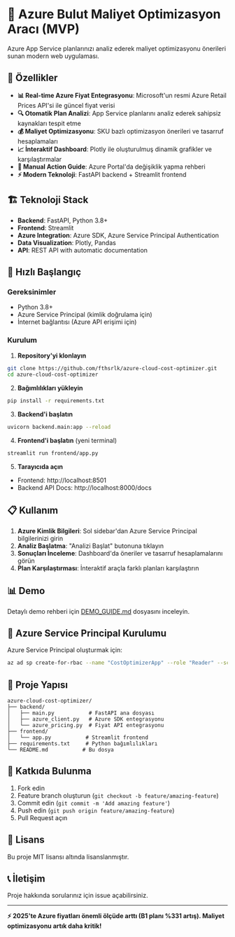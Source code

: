# 🚀 Azure Bulut Maliyet Optimizasyon Aracı (MVP)

Azure App Service planlarınızı analiz ederek maliyet optimizasyonu önerileri sunan modern web uygulaması.

## 🎯 Özellikler

- **📊 Real-time Azure Fiyat Entegrasyonu**: Microsoft'un resmi Azure Retail Prices API'si ile güncel fiyat verisi
- **🔍 Otomatik Plan Analizi**: App Service planlarını analiz ederek sahipsiz kaynakları tespit etme
- **💰 Maliyet Optimizasyonu**: SKU bazlı optimizasyon önerileri ve tasarruf hesaplamaları
- **📈 İnteraktif Dashboard**: Plotly ile oluşturulmuş dinamik grafikler ve karşılaştırmalar
- **🔧 Manual Action Guide**: Azure Portal'da değişiklik yapma rehberi
- **⚡ Modern Teknoloji**: FastAPI backend + Streamlit frontend

## 🏗️ Teknoloji Stack

- **Backend**: FastAPI, Python 3.8+
- **Frontend**: Streamlit
- **Azure Integration**: Azure SDK, Azure Service Principal Authentication
- **Data Visualization**: Plotly, Pandas
- **API**: REST API with automatic documentation

## 🚀 Hızlı Başlangıç

### Gereksinimler
- Python 3.8+
- Azure Service Principal (kimlik doğrulama için)
- İnternet bağlantısı (Azure API erişimi için)

### Kurulum

1. **Repository'yi klonlayın**
```bash
git clone https://github.com/fthsrlk/azure-cloud-cost-optimizer.git
cd azure-cloud-cost-optimizer
```

2. **Bağımlılıkları yükleyin**
```bash
pip install -r requirements.txt
```

3. **Backend'i başlatın**
```bash
uvicorn backend.main:app --reload
```

4. **Frontend'i başlatın** (yeni terminal)
```bash
streamlit run frontend/app.py
```

5. **Tarayıcıda açın**
- Frontend: http://localhost:8501
- Backend API Docs: http://localhost:8000/docs

## 📋 Kullanım

1. **Azure Kimlik Bilgileri**: Sol sidebar'dan Azure Service Principal bilgilerinizi girin
2. **Analiz Başlatma**: "Analizi Başlat" butonuna tıklayın
3. **Sonuçları İnceleme**: Dashboard'da öneriler ve tasarruf hesaplamalarını görün
4. **Plan Karşılaştırması**: İnteraktif araçla farklı planları karşılaştırın

## 📊 Demo

Detaylı demo rehberi için [DEMO_GUIDE.md](DEMO_GUIDE.md) dosyasını inceleyin.

## 🔧 Azure Service Principal Kurulumu

Azure Service Principal oluşturmak için:

```bash
az ad sp create-for-rbac --name "CostOptimizerApp" --role "Reader" --scopes "/subscriptions/{subscription-id}"
```

## 📁 Proje Yapısı

```
azure-cloud-cost-optimizer/
├── backend/
│   ├── main.py           # FastAPI ana dosyası
│   ├── azure_client.py   # Azure SDK entegrasyonu
│   └── azure_pricing.py  # Fiyat API entegrasyonu
├── frontend/
│   └── app.py           # Streamlit frontend
├── requirements.txt     # Python bağımlılıkları
└── README.md           # Bu dosya
```

## 🤝 Katkıda Bulunma

1. Fork edin
2. Feature branch oluşturun (`git checkout -b feature/amazing-feature`)
3. Commit edin (`git commit -m 'Add amazing feature'`)
4. Push edin (`git push origin feature/amazing-feature`)
5. Pull Request açın

## 📄 Lisans

Bu proje MIT lisansı altında lisanslanmıştır.

## 📞 İletişim

Proje hakkında sorularınız için issue açabilirsiniz.

---

**⚡ 2025'te Azure fiyatları önemli ölçüde arttı (B1 planı %331 artış). Maliyet optimizasyonu artık daha kritik!**